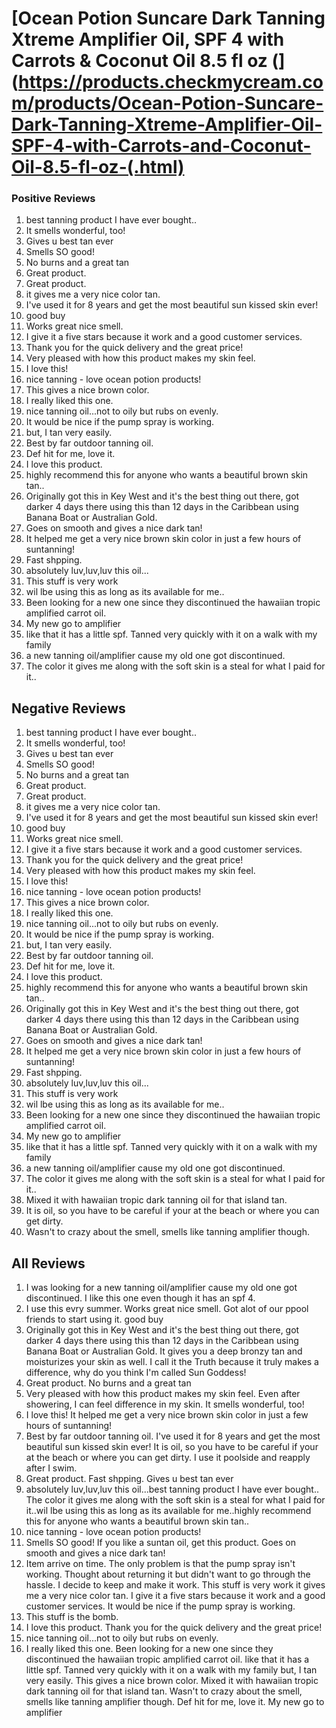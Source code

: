 # [Ocean Potion Suncare Dark Tanning Xtreme Amplifier Oil, SPF 4 with Carrots &amp; Coconut Oil 8.5 fl oz (](https://products.checkmycream.com/products/Ocean-Potion-Suncare-Dark-Tanning-Xtreme-Amplifier-Oil-SPF-4-with-Carrots-and-Coconut-Oil-8.5-fl-oz-(.html)

### Positive Reviews

<ol>
      <li>best tanning product I have ever bought..</li>
      <li>It smells wonderful, too!</li>
      <li>Gives u best tan ever</li>
      <li>Smells SO good!  </li>
      <li>No burns and a great tan</li>
      <li>Great product.</li>
      <li>Great product.</li>
      <li>it gives me a very nice color tan.</li>
      <li>I&#x27;ve used it for 8 years and get the most beautiful sun kissed skin ever!</li>
      <li>good buy</li>
      <li>Works great nice smell.</li>
      <li>I give it a five stars because it work  and a good customer services.</li>
      <li>Thank you for the quick delivery and the great price!</li>
      <li>Very pleased with how this product makes my skin feel.</li>
      <li>I love this!</li>
      <li>nice tanning - love ocean potion products!</li>
      <li>This gives a nice brown color.</li>
      <li>I really liked this one.</li>
      <li>nice tanning oil...not to oily but rubs on evenly.</li>
      <li>It would be nice if the pump spray is working.</li>
      <li>but, I tan very easily.</li>
      <li>Best by far outdoor tanning oil.</li>
      <li>Def hit for me, love it.</li>
      <li>I love this product.  </li>
      <li>highly recommend this for anyone who wants a beautiful brown skin tan..</li>
      <li>Originally got this in Key West and it&#x27;s the best thing out there, got darker 4 days there using this than 12 days in the Caribbean using Banana Boat or Australian Gold.  </li>
      <li>Goes on smooth and gives a nice dark tan!</li>
      <li>It helped me get a very nice brown skin color in just a few hours of suntanning!</li>
      <li>Fast shpping.</li>
      <li>absolutely luv,luv,luv this oil...</li>
      <li>This stuff is very work</li>
      <li>wil lbe using this as long as its available for me..</li>
      <li>Been looking for a new one since they discontinued the hawaiian tropic amplified carrot oil.</li>
      <li>My new go to amplifier</li>
      <li>like that it has a little spf. Tanned very quickly with it on a walk with my family</li>
      <li>a new tanning oil/amplifier cause my old one got discontinued.</li>
      <li>The color it gives me along with the soft skin is a steal for what I paid for it..</li>
</ol>


<h2>Negative Reviews</h2>
<ol>
<li> best tanning product I have ever bought..</li>
<li> It smells wonderful, too!</li>
<li> Gives u best tan ever</li>
<li> Smells SO good!  </li>
<li> No burns and a great tan</li>
<li> Great product.</li>
<li> Great product.</li>
<li> it gives me a very nice color tan.</li>
<li> I&#x27;ve used it for 8 years and get the most beautiful sun kissed skin ever!</li>
<li> good buy</li>
<li> Works great nice smell.</li>
<li> I give it a five stars because it work  and a good customer services.</li>
<li> Thank you for the quick delivery and the great price!</li>
<li> Very pleased with how this product makes my skin feel.</li>
<li> I love this!</li>
<li> nice tanning - love ocean potion products!</li>
<li> This gives a nice brown color.</li>
<li> I really liked this one.</li>
<li> nice tanning oil...not to oily but rubs on evenly.</li>
<li> It would be nice if the pump spray is working.</li>
<li> but, I tan very easily.</li>
<li> Best by far outdoor tanning oil.</li>
<li> Def hit for me, love it.</li>
<li> I love this product.  </li>
<li> highly recommend this for anyone who wants a beautiful brown skin tan..</li>
<li> Originally got this in Key West and it&#x27;s the best thing out there, got darker 4 days there using this than 12 days in the Caribbean using Banana Boat or Australian Gold.  </li>
<li> Goes on smooth and gives a nice dark tan!</li>
<li> It helped me get a very nice brown skin color in just a few hours of suntanning!</li>
<li> Fast shpping.</li>
<li> absolutely luv,luv,luv this oil...</li>
<li> This stuff is very work</li>
<li> wil lbe using this as long as its available for me..</li>
<li> Been looking for a new one since they discontinued the hawaiian tropic amplified carrot oil.</li>
<li> My new go to amplifier</li>
<li> like that it has a little spf. Tanned very quickly with it on a walk with my family</li>
<li> a new tanning oil/amplifier cause my old one got discontinued.</li>
<li> The color it gives me along with the soft skin is a steal for what I paid for it..</li>
<li> Mixed it with hawaiian tropic dark tanning oil for that island tan.</li>
<li> It is oil, so you have to be careful if your at the beach or where you can get dirty.</li>
<li> Wasn&#x27;t to crazy about the smell, smells like tanning amplifier though.</li>
</ol>

<h2>All Reviews</h2>

<ol>
    <li> I was looking for a new tanning oil/amplifier cause my old one got discontinued. I like this one even though it has an spf 4.</li>
    <li> I use this evry summer. Works great nice smell. Got alot of our ppool friends to start using it. good buy</li>
    <li> Originally got this in Key West and it&#x27;s the best thing out there, got darker 4 days there using this than 12 days in the Caribbean using Banana Boat or Australian Gold.  It gives you a deep bronzy tan and moisturizes your skin as well.  I call it the Truth because it truly makes a difference, why do you think I&#x27;m called Sun Goddess!</li>
    <li> Great product. No burns and a great tan</li>
    <li> Very pleased with how this product makes my skin feel. Even after showering, I can feel difference in my skin. It smells wonderful, too!</li>
    <li> I love this! It helped me get a very nice brown skin color in just a few hours of suntanning!</li>
    <li> Best by far outdoor tanning oil. I&#x27;ve used it for 8 years and get the most beautiful sun kissed skin ever! It is oil, so you have to be careful if your at the beach or where you can get dirty. I use it poolside and reapply after I swim.</li>
    <li> Great product. Fast shpping. Gives u best tan ever</li>
    <li> absolutely luv,luv,luv this oil...best tanning product I have ever bought.. The color it gives me along with the soft skin is a steal for what I paid for it..wil lbe using this as long as its available for me..highly recommend this for anyone who wants a beautiful brown skin tan..</li>
    <li> nice tanning - love ocean potion products!</li>
    <li> Smells SO good!  If you like a suntan oil, get this product. Goes on smooth and gives a nice dark tan!</li>
    <li> Item arrive on time. The only problem is that the pump spray isn&#x27;t working. Thought about returning it but didn&#x27;t want to go through the hassle. I decide to keep and make it work. This stuff is very work it gives me a very nice color tan. I give it a five stars because it work  and a good customer services. It would be nice if the pump spray is working.</li>
    <li> This stuff is the bomb.</li>
    <li> I love this product.  Thank you for the quick delivery and the great price!</li>
    <li> nice tanning oil...not to oily but rubs on evenly.</li>
    <li> I really liked this one. Been looking for a new one since they discontinued the hawaiian tropic amplified carrot oil. like that it has a little spf. Tanned very quickly with it on a walk with my family but, I tan very easily. This gives a nice brown color. Mixed it with hawaiian tropic dark tanning oil for that island tan. Wasn&#x27;t to crazy about the smell, smells like tanning amplifier though. Def hit for me, love it. My new go to amplifier</li>
</ol>





